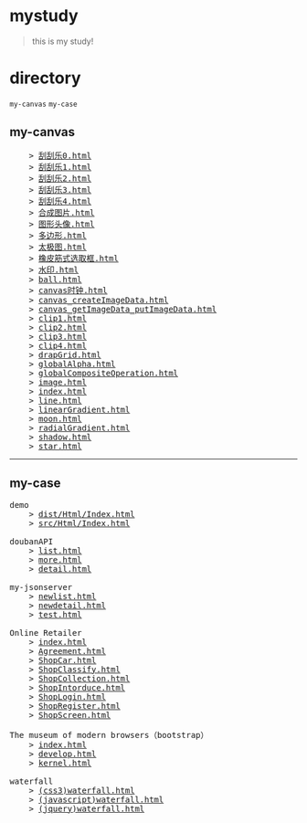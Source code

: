 # mystudy
> this is my study!

# directory
<code>my-canvas</code>
<code>my-case</code>

## my-canvas
<pre>
    > <a href="my-canvas/刮刮乐0.html">刮刮乐0.html</a>  
    > <a href="my-canvas/刮刮乐1.html">刮刮乐1.html</a>  
    > <a href="my-canvas/刮刮乐2.html">刮刮乐2.html</a>  
    > <a href="my-canvas/刮刮乐3.html">刮刮乐3.html</a>  
    > <a href="my-canvas/刮刮乐4.html">刮刮乐4.html</a>  
    > <a href="my-canvas/合成图片.html">合成图片.html</a>  
    > <a href="my-canvas/图形头像.html">图形头像.html</a>  
    > <a href="my-canvas/多边形.html">多边形.html</a>  
    > <a href="my-canvas/太极图.html">太极图.html</a>  
    > <a href="my-canvas/橡皮筋式选取框.html">橡皮筋式选取框.html</a>  
    > <a href="my-canvas/水印.html">水印.html</a>  
    > <a href="my-canvas/ball.html">ball.html</a>  
    > <a href="my-canvas/canvas时钟.html">canvas时钟.html</a>  
    > <a href="my-canvas/canvas_createImageData.html">canvas_createImageData.html</a>  
    > <a href="my-canvas/canvas_getImageData_putImageData.html">canvas_getImageData_putImageData.html</a>  
    > <a href="my-canvas/clip1.html">clip1.html</a>  
    > <a href="my-canvas/clip2.html">clip2.html</a>  
    > <a href="my-canvas/clip3.html">clip3.html</a>  
    > <a href="my-canvas/clip4.html">clip4.html</a>  
    > <a href="my-canvas/drapGrid.html">drapGrid.html</a>  
    > <a href="my-canvas/globalAlpha.html">globalAlpha.html</a>  
    > <a href="my-canvas/globalCompositeOperation.html">globalCompositeOperation.html</a>  
    > <a href="my-canvas/image.html">image.html</a>  
    > <a href="my-canvas/index.html" title="数码时钟">index.html</a>  
    > <a href="my-canvas/line.html">line.html</a>  
    > <a href="my-canvas/linearGradient.html">linearGradient.html</a>  
    > <a href="my-canvas/moon.html">moon.html</a>  
    > <a href="my-canvas/radialGradient.html">radialGradient.html</a>  
    > <a href="my-canvas/shadow.html">shadow.html</a>  
    > <a href="my-canvas/star.html">star.html</a>  
</pre>
***
## my-case
<pre>
demo 
    > <a href="my-case/demo/dist/Html/Index.html" title="经过gulp处理">dist/Html/Index.html</a> 
    > <a href="my-case/demo/src/Html/Index.html" title="原始html">src/Html/Index.html</a> 

doubanAPI
    > <a href="my-case/doubanAPI/list.html">list.html</a>
    > <a href="my-case/doubanAPI/more.html">more.html</a>
    > <a href="my-case/doubanAPI/detail.html">detail.html</a>

my-jsonserver 
    > <a href="my-case/my-jsonserver/newlist.html">newlist.html</a>
    > <a href="my-case/my-jsonserver/newdetail.html">newdetail.html</a>
    > <a href="my-case/my-jsonserver/test.html">test.html</a>

Online Retailer 
    > <a href="my-case/Online Retailer/html/index.html">index.html</a>
    > <a href="my-case/Online Retailer/html/Agreement.html">Agreement.html</a>
    > <a href="my-case/Online Retailer/html/ShopCar.html">ShopCar.html</a>
    > <a href="my-case/Online Retailer/html/ShopClassify.html">ShopClassify.html</a>
    > <a href="my-case/Online Retailer/html/ShopCollection.html">ShopCollection.html</a>
    > <a href="my-case/Online Retailer/html/ShopIntorduce.html">ShopIntorduce.html</a>
    > <a href="my-case/Online Retailer/html/ShopLogin.html">ShopLogin.html</a>
    > <a href="my-case/Online Retailer/html/ShopRegister.html">ShopRegister.html</a>
    > <a href="my-case/Online Retailer/html/ShopScreen.html">ShopScreen.html</a>

The museum of modern browsers（bootstrap）
    > <a href="my-case/The museum of modern browsers（bootstrap）/index.html">index.html</a>
    > <a href="my-case/The museum of modern browsers（bootstrap）/develop.html">develop.html</a>
    > <a href="my-case/The museum of modern browsers（bootstrap）/kernel.html">kernel.html</a>

waterfall 
    > <a href="my-case/waterfall/(css3)waterfall.html">(css3)waterfall.html</a>
    > <a href="my-case/waterfall/(javascript)waterfall.html">(javascript)waterfall.html</a>
    > <a href="my-case/waterfall/(jquery)waterfall.html">(jquery)waterfall.html</a>
</pre>

